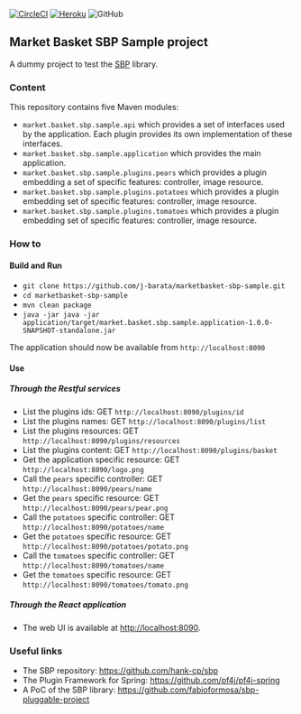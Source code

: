 [![CircleCI](https://circleci.com/gh/j-barata/marketbasket-sbp-sample.svg?style=shield)](https://circleci.com/gh/j-barata/marketbasket-sbp-sample)
[![Heroku](https://heroku-badge.herokuapp.com/?app=marketbasket-sbp-sample)](https://marketbasket-sbp-sample.herokuapp.com)
![GitHub](https://img.shields.io/github/license/j-barata/marketbasket-sbp-sample.svg)

## Market Basket SBP Sample project

A dummy project to test the [SBP](https://github.com/hank-cp/sbp) library.

### Content

This repository contains five Maven modules:
* `market.basket.sbp.sample.api` which provides a set of interfaces used by the application. Each plugin provides its own implementation of these interfaces.
* `market.basket.sbp.sample.application` which provides the main application.
* `market.basket.sbp.sample.plugins.pears` which provides a plugin embedding a set of specific features: controller, image resource.
* `market.basket.sbp.sample.plugins.potatoes` which provides a plugin embedding set of specific features: controller, image resource.
* `market.basket.sbp.sample.plugins.tomatoes` which provides a plugin embedding set of specific features: controller, image resource.

### How to

#### Build and Run

* `git clone https://github.com/j-barata/marketbasket-sbp-sample.git`
* `cd marketbasket-sbp-sample`
* `mvn clean package`
* `java -jar java -jar application/target/market.basket.sbp.sample.application-1.0.0-SNAPSHOT-standalone.jar`

The application should now be available from `http://localhost:8090`

#### Use

##### Through the Restful services

* List the plugins ids: GET `http://localhost:8090/plugins/id`
* List the plugins names: GET `http://localhost:8090/plugins/list`
* List the plugins resources: GET `http://localhost:8090/plugins/resources`
* List the plugins content: GET `http://localhost:8090/plugins/basket`
* Get the application specific resource: GET `http://localhost:8090/logo.png`
* Call the `pears` specific controller: GET `http://localhost:8090/pears/name`
* Get the `pears` specific resource: GET `http://localhost:8090/pears/pear.png`
* Call the `potatoes` specific controller: GET `http://localhost:8090/potatoes/name`
* Get the `potatoes` specific resource: GET `http://localhost:8090/potatoes/potato.png`
* Call the `tomatoes` specific controller: GET `http://localhost:8090/tomatoes/name`
* Get the `tomatoes` specific resource: GET `http://localhost:8090/tomatoes/tomato.png`

##### Through the React application

* The web UI is available at [http://localhost:8090](http://localhost:8090).

### Useful links

* The SBP repository: https://github.com/hank-cp/sbp
* The Plugin Framework for Spring: https://github.com/pf4j/pf4j-spring
* A PoC of the SBP library: https://github.com/fabioformosa/sbp-pluggable-project
